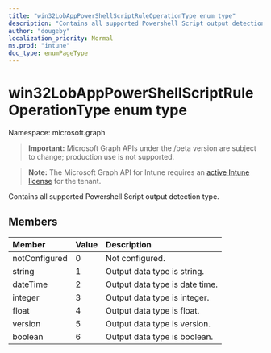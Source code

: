 ```yaml
---
title: "win32LobAppPowerShellScriptRuleOperationType enum type"
description: "Contains all supported Powershell Script output detection type."
author: "dougeby"
localization_priority: Normal
ms.prod: "intune"
doc_type: enumPageType
---
```


# win32LobAppPowerShellScriptRuleOperationType enum type

Namespace: microsoft.graph

> **Important:** Microsoft Graph APIs under the /beta version are subject to change; production use is not supported.

> **Note:** The Microsoft Graph API for Intune requires an [active Intune license](https://go.microsoft.com/fwlink/?linkid=839381) for the tenant.

Contains all supported Powershell Script output detection type.

## Members
|Member|Value|Description|
|:---|:---|:---|
|notConfigured|0|Not configured.|
|string|1|Output data type is string.|
|dateTime|2|Output data type is date time.|
|integer|3|Output data type is integer.|
|float|4|Output data type is float.|
|version|5|Output data type is version.|
|boolean|6|Output data type is boolean.|






